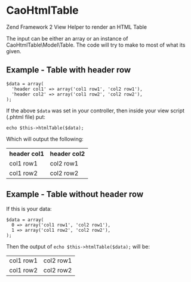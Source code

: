 CaoHtmlTable
============

Zend Framework 2 View Helper to render an HTML Table

The input can be either an array or an instance of CaoHtmlTable\Model\Table.
The code will try to make to most of what its given. 

Example - Table with header row
----------------------------------
    $data = array(
      'header col1' => array('col1 row1', 'col2 row1'),
      'header col2' => array('col1 row2', 'col2 row2'),
    );

If the above `$data` was set in your controller, then inside your view script (.phtml file) put:

    echo $this->htmlTable($data);

Which will output the following:
    <table>
      <tr>
        <th>header col1</th><th>header col2</th>
      </tr>
      <tr>
        <td>col1 row1</td><td>col2 row1</td>
      </tr>
      <tr>
        <td>col1 row2</td><td>col2 row2</td>
      </tr>
    </table>
    
Example - Table without header row
----------------------------------
If this is your data:

    $data = array(
      0 => array('col1 row1', 'col2 row1'),
      1 => array('col1 row2', 'col2 row2'),
    );
    
Then the output of `echo $this->htmlTable($data);` will be:
    <table>
      <tr>
        <td>col1 row1</td><td>col2 row1</td>
      </tr>
      <tr>
        <td>col1 row2</td><td>col2 row2</td>
      </tr>
    </table>
